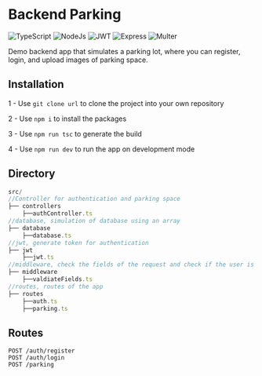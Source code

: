 # Backend Parking
<div>
  <img alt="TypeScript" src="https://img.shields.io/badge/-TypeScript-007ACC?style=for-the-badge&logo=typescript&logoColor=white" />
  <img alt="NodeJs" src="https://img.shields.io/badge/NodeJs-45b8d8?style=for-the-badge&logo=Node&logoColor=white" />
  <img alt="JWT" src="https://img.shields.io/badge/JWT-43853d?style=for-the-badge&logo=JWT&logoColor=white" />
  <img alt="Express" src="https://img.shields.io/badge/-Express-15c213?style=for-the-badge&logo=Express&logoColor=white" />
  <img alt="Multer" src="https://img.shields.io/badge/-MULTER-165fcc?style=for-the-badge&logo=multer&logoColor=white" />
</div>
  
Demo backend app that simulates a parking lot, where you can register, login, and upload images of parking space.

## Installation

1 - Use ```git clone url``` to clone the project into your own repository

2 - Use ```npm i``` to install the packages

3 - Use ```npm run tsc``` to generate the build

4 - Use ```npm run dev``` to run the app on development mode

## Directory

```js
src/
//Controller for authentication and parking space 
├── controllers
    ├──authController.ts
//database, simulation of database using an array
├── database
    ├──database.ts
//jwt, generate token for authentication
├── jwt
    ├──jwt.ts
//middleware, check the fields of the request and check if the user is authenticated
├── middleware
    ├──valdiateFields.ts
//routes, routes of the app
├── routes
    ├──auth.ts
    ├──parking.ts
```

## Routes

```
POST /auth/register
POST /auth/login
POST /parking
```

